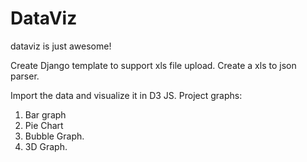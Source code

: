 # DataViz
dataviz is just awesome!

Create Django template to support xls file upload. Create a xls to json parser.

Import the data and visualize it in D3 JS. 
Project graphs: 
1. Bar graph 
2. Pie Chart 
3. Bubble Graph. 
4. 3D Graph.
